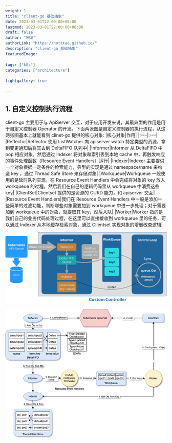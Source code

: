 ```yaml
---
weight: 1
title: "client-go 基础抽象"
date: 2023-03-01T22:00:00+08:00
lastmod: 2023-03-01T22:00:00+08:00
draft: false
author: "宋涛"
authorLink: "https://hotttao.github.io/"
description: "client-go 基础抽象"
featuredImage: 

tags: ["k8s"]
categories: ["architecture"]

lightgallery: true

---
```

## 1. 自定义控制执行流程
client-go 主要用于与 ApiServer 交互，对于应用开发来说，其最典型的作用是用于自定义控制器 Operator 的开发。下面两张图是自定义控制器的执行流程，从这两张图基本上就能看到 clinet-go 提供的核心对象:
|核心对象|作用|
|:---|:---|
|Reflector|Reflector 使用 ListWatcher 向 apiserver watch 特定类型的资源，拿到变更通知后将其丢到 DeltaFIFO 队列中|
|Informer|Informer 从 DeltaFIFO 中 pop 相应对象，然后通过 Indexer 将对象和索引丢到本地 cache 中，再触发响应的事件处理函数（Resource Event Handlers）运行|
|Indexer|Indexer 主要提供一个对象根据一定条件的检索能力，典型的实现是通过 namespace/name 来构造 key ，通过 Thread Safe Store 来存储对象|
|Workqueue|Workqueue 一般使用的是延时队列实现，在 Resource Event Handlers 中会完成将对象的 key 放入 workqueue 的过程，然后我们在自己的逻辑代码里从 workqueue 中消费这些 key|
|ClientSet|Clientset 提供的是资源的 CURD 能力，和 apiserver 交互|
|Resource Event Handlers|我们在 Resource Event Handlers 中一般是添加一些简单的过滤功能，判断哪些对象需要加到 workqueue 中进一步处理；对于需要加到 workqueue 中的对象，就提取其 key，然后入队|
|Worker|Worker 指的是我们自己的业务代码处理过程，在这里可以直接接收到 workqueue 里的任务，可以通过 Indexer 从本地缓存检索对象，通过 Clientset 实现对象的增删改查逻辑|

![自定义控制器工作流程](/images/k8s/k8s_code/custom_control.webp)

![自定义控制器工作流程](/images/k8s/k8s_code/client-go-process.png)

